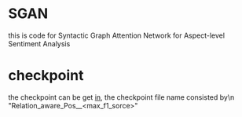 # SGAN
this is code  for  Syntactic Graph Attention Network for Aspect-level Sentiment Analysis


# checkpoint
the checkpoint can be get [in](https://drive.google.com/drive/folders/1DsrVOQqLLNBHsng9cRYJr49kLjPIH1Zt?usp=sharing), 
the checkpoint file name consisted by\n
"Relation_aware_Pos_<datasets>_<max_f1_sorce>"
